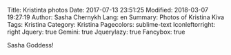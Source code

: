 Title: Kristinta photos
Date: 2017-07-13 23:51:25
Modified: 2018-03-07 19:27:19
Author: Sasha Chernykh
Lang: en
Summary: Photos of Kristina Kiva
Tags: Kristina
Category: Kristina
Pagecolors: sublime-text
Iconleftorright: right
Jquery: true
Gemini: true
Jquerylazy: true
Fancybox: true

Sasha Goddess!